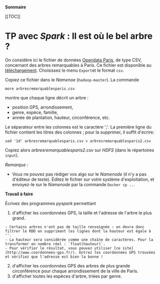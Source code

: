 **Sommaire**

[[_TOC_]]

# TP avec _Spark_ : Il est où le bel arbre ?

On considère ici le fichier de données [Opendata Paris](http://opendata.paris.fr), de type CSV, concernant des arbres remarquables à Paris. Ce fichier est disponible au [téléchargement](https://opendata.paris.fr/explore/dataset/arbresremarquablesparis/information/). Choisissez le menu `Export`et le format `csv`.

Copiez ce fichier dans le _Namenoe_ (`hadoop-master`). La commande 
```shell
more arbresremarquablesparis.csv
```
montre que chaque ligne décrit un arbre : 

  - position GPS, arrondissement, 
  - genre, espèce, famille, 
  - année de plantation, hauteur, circonférence, etc. 

Le séparateur entre les colonnes est le caractère ';'. La première ligne du fichier contient les titres des colonnes ; pour la supprimer, il suffit d'écrire:
```shell
sed '1d' arbresremarquablesparis.csv > arbresremarquablesparis2.csv 
```
Copiez alors _arbresremarquablesparis2.csv_ sur _HDFS_ (dans le répertoires `input`).


*Remarque :* 

  - Vous ne pouvez pas rédiger vos algo sur le _Namenode_ (il n'y a pas d'éditeur de texte). Éditez le fichier sur votre système d'exploitation, et envoyez-le sur le _Namenode_ par la commande `Docker cp ..`.


**Travail à faire** 

Écrivez des programmes _pyspark_ permettant 

  1. d'afficher les coordonnées GPS, la taille et l'adresse de l'arbre le plus grand.

    - Certains arbres n'ont pas de taille renseignée : on devra donc filtrer le RDD en supprimant les lignes dont la hauteur est égale à ''.       
    - La hauteur sera considérée comme une chaîne de caractères. Pour la transformer en nombre réel : `float(hauteur)`.     
    - Pour vérifier le résultat, vous pouvez utiliser [ce site](http://www.coordonnees-gps.fr/). Entrez les coordonnées GPS trouvées et vérifiez que l'adresse est bien la bonne !    
  2. d'afficher les coordonnées GPS des arbres de plus grande circonférence pour chaque arrondissement de la ville de Paris.
  3. d'afficher toutes les espèces d'arbre, triées par genre. 